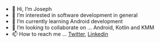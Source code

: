 - 👋 Hi, I’m Joseph 
- 👀 I’m interested in software development in general
- 🌱 I’m currently learning Android development
- 💞️ I’m looking to collaborate on ... Android, Kotlin and KMM
- 📫 How to reach me ... [Twitter](https://twitter.com/LazySadist), [Linkedin](https://www.linkedin.com/in/joseph-timothy-a4778320b/)
<!---
J-cart/J-cart is a ✨ special ✨ repository because its `README.md` (this file) appears on your GitHub profile.
You can click the Preview link to take a look at your changes.
--->
